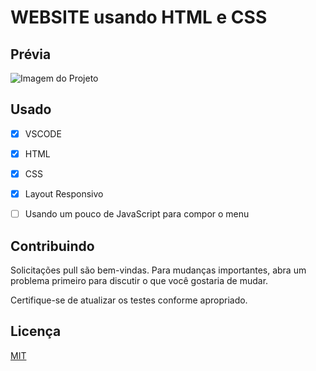 # WEBSITE  usando HTML e CSS


## Prévia


<img src="./img/img1.gif" alt="Imagem do Projeto">



## Usado
- [x] VSCODE
- [x] HTML
- [x] CSS
- [x] Layout Responsivo
- [ ] Usando um pouco de JavaScript para compor o menu



## Contribuindo
Solicitações pull são bem-vindas. Para mudanças importantes, abra um problema primeiro para discutir o que você gostaria de mudar.

Certifique-se de atualizar os testes conforme apropriado.


## Licença
[MIT](https://choosealicense.com/licenses/mit/)